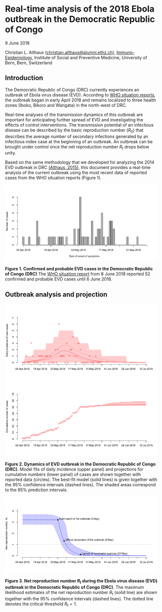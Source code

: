 Real-time analysis of the 2018 Ebola outbreak in the Democratic Republic of Congo
================

9 June 2018

Christian L. Althaus (<christian.althaus@alumni.ethz.ch>), [Immuno-Epidemiology](http://www.immuno-epidemiology.ch/), Institute of Social and Preventive Medicine, University of Bern, Bern, Switzerland

Introduction
------------

The Democratic Republic of Congo (DRC) currently experiences an outbreak of Ebola virus disease (EVD). According to [WHO situation reports](http://www.who.int/ebola/situation-reports/drc-2018/en/), the outbreak began in early April 2018 and remains localized to three health zones (Iboko, Bikoro and Wangata) in the north-west of DRC.

Real-time analyses of the transmission dynamics of this outbreak are important for anticipating further spread of EVD and investigating the effects of control interventions. The transmission potential of an infectious disease can be described by the basic reproduction number (*R*<sub>0</sub>) that describes the average number of secondary infections generated by an infectious index case at the beginning of an outbreak. An outbreak can be brought under control once the net reproduction number *R*<sub>*t*</sub> drops below unity.

Based on the same methodology that we developed for analyzing the 2014 EVD outbreak in DRC [(Althaus, 2015)](https://peerj.com/articles/1418/), this document provides a real-time analysis of the current outbreak using the most recent data of reported cases from the WHO situation reports (Figure 1).

![](README_files/figure-markdown_github/plot_data-1.png)

**Figure 1. Confirmed and probable EVD cases in the Democratic Republic of Congo (DRC)** The [WHO situation report](http://apps.who.int/iris/bitstream/handle/10665/272785/SITREP_EVD_DRC_20180608-eng.pdf?utm_source=Newsweaver&utm_medium=email&utm_term=click+here+to+download+the+complete+situation+report&utm_content=Tag%3AAFRO%2FWHE%2FHIM+Outbreaks+Weekly&utm_campaign=WHO+AFRO+-+Situation+Report+-+Ebola+Virus+Disease+Outbreak+in+DRC+-+Sitrep+09+%282018%29) from 8 June 2018 reported 52 confirmed and probable EVD cases until 6 June 2018.

Outbreak analysis and projection
--------------------------------

![](README_files/figure-markdown_github/plot_dynamics-1.png)

**Figure 2. Dynamics of EVD outbreak in the Democratic Republic of Congo (DRC).** Model fits of daily incidence (upper panel) and projections for cumulative numbers (lower panel) of cases are shown together with reported data (circles). The best-fit model (solid lines) is given together with the 95% confidence intervals (dashed lines). The shaded areas correspond to the 95% prediction intervals.

![](README_files/figure-markdown_github/plot_reproduction-1.png)

**Figure 3. Net reproduction number *R*<sub>*t*</sub> during the Ebola virus disease (EVD) outbreak in the Democratic Republic of Congo (DRC).** The maximum likelihood estimates of the net reproduction number *R*<sub>*t*</sub> (solid line) are shown together with the 95% confidence intervals (dashed lines). The dotted line denotes the critical threshold *R*<sub>*t*</sub> = 1.
